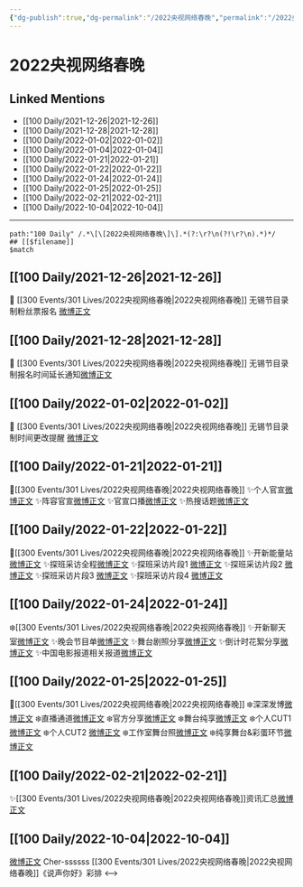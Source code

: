 ```yaml
---
{"dg-publish":true,"dg-permalink":"/2022央视网络春晚","permalink":"/2022央视网络春晚/","title":"2022央视网络春晚","tags":[null]}
---
```


# 2022央视网络春晚

## Linked Mentions
- [[100 Daily/2021-12-26\|2021-12-26]]
- [[100 Daily/2021-12-28\|2021-12-28]]
- [[100 Daily/2022-01-02\|2022-01-02]]
- [[100 Daily/2022-01-04\|2022-01-04]]
- [[100 Daily/2022-01-21\|2022-01-21]]
- [[100 Daily/2022-01-22\|2022-01-22]]
- [[100 Daily/2022-01-24\|2022-01-24]]
- [[100 Daily/2022-01-25\|2022-01-25]]
- [[100 Daily/2022-02-21\|2022-02-21]]
- [[100 Daily/2022-10-04\|2022-10-04]]


---

```expander
path:"100 Daily" /.*\[\[2022央视网络春晚\]\].*(?:\r?\n(?!\r?\n).*)*/
## [[$filename]]
$match
```
## [[100 Daily/2021-12-26\|2021-12-26]]
💫 [[300 Events/301 Lives/2022央视网络春晚\|2022央视网络春晚]] 无锡节目录制粉丝票报名 [微博正文](https://m.weibo.cn/6466290670/4718651959672956)
## [[100 Daily/2021-12-28\|2021-12-28]]
💫 [[300 Events/301 Lives/2022央视网络春晚\|2022央视网络春晚]] 无锡节目录制报名时间延长通知[微博正文](https://m.weibo.cn/6466290670/4719485804612219)
## [[100 Daily/2022-01-02\|2022-01-02]]
💫 [[300 Events/301 Lives/2022央视网络春晚\|2022央视网络春晚]] 无锡节目录制时间更改提醒 [微博正文](https://m.weibo.cn/6466290670/4721129375665164)
## [[100 Daily/2022-01-21\|2022-01-21]]
🌟[[300 Events/301 Lives/2022央视网络春晚\|2022央视网络春晚]]
✨个人官宣[微博正文](https://m.weibo.cn/6466290670/4728044985516151)
✨阵容官宣[微博正文](https://m.weibo.cn/6466290670/4728048546743057)
✨官宣口播[微博正文](https://m.weibo.cn/6466290670/4728065073087008)
✨热搜话题[微博正文](https://m.weibo.cn/6466290670/4728147356156645)
## [[100 Daily/2022-01-22\|2022-01-22]]
🌟[[300 Events/301 Lives/2022央视网络春晚\|2022央视网络春晚]]
✨开新能量站[微博正文](https://m.weibo.cn/6466290670/4728534176892192)
✨探班采访全程[微博正文](https://m.weibo.cn/6466290670/4728560415670593)
✨探班采访片段1 [微博正文](https://m.weibo.cn/6466290670/4728451045790416)
✨探班采访片段2 [微博正文](https://m.weibo.cn/6466290670/4728550680955899)
✨探班采访片段3 [微博正文](https://m.weibo.cn/6466290670/4728542485812017)
✨探班采访片段4 [微博正文](https://m.weibo.cn/6466290670/4728542133487928)
## [[100 Daily/2022-01-24\|2022-01-24]]
❄️[[300 Events/301 Lives/2022央视网络春晚\|2022央视网络春晚]]
✨开新聊天室[微博正文](https://m.weibo.cn/6466290670/4729172791921410)
✨晚会节目单[微博正文](https://m.weibo.cn/6466290670/4729199040139304)
✨舞台剧照分享[微博正文](https://m.weibo.cn/6466290670/4729241030102695)
✨倒计时花絮分享[微博正文](https://m.weibo.cn/6466290670/4729242900498014)
✨中国电影报道相关报道[微博正文](https://m.weibo.cn/6466290670/4729271191084269)
## [[100 Daily/2022-01-25\|2022-01-25]]
🌟[[300 Events/301 Lives/2022央视网络春晚\|2022央视网络春晚]]
❄️深深发博[微博正文](https://m.weibo.cn/6466290670/4729641325039316)
❄️直播通道[微博正文](https://m.weibo.cn/6466290670/4729587588139012)
❄️官方分享[微博正文](https://m.weibo.cn/6466290670/4729637923981825)
❄️舞台纯享[微博正文](https://m.weibo.cn/6466290670/4729671739247705)
❄️个人CUT1 [微博正文](https://m.weibo.cn/6466290670/4729498282493460)
❄️个人CUT2 [微博正文](https://m.weibo.cn/6466290670/4729511428496494)
❄️工作室舞台照[微博正文](https://m.weibo.cn/5516625428/4729656781576627)
❄️纯享舞台&彩蛋环节[微博正文](https://m.weibo.cn/6466290670/4729637923981825)
## [[100 Daily/2022-02-21\|2022-02-21]]
✨[[300 Events/301 Lives/2022央视网络春晚\|2022央视网络春晚]]资讯汇总[微博正文](https://m.weibo.cn/6466290670/4739275017686187)
## [[100 Daily/2022-10-04\|2022-10-04]]
[微博正文](https://weibo.com/1835094593/M8DMX5ike) Cher-ssssss [[300 Events/301 Lives/2022央视网络春晚\|2022央视网络春晚]]《说声你好》彩排
<-->
